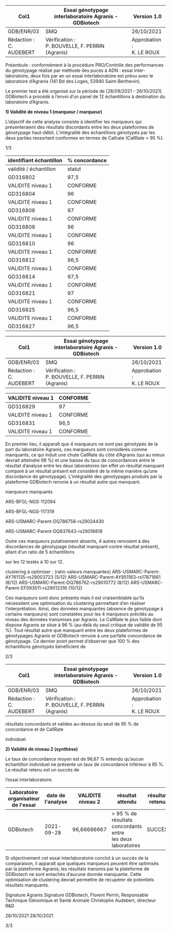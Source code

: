 |Col1|Essai génotypage interlaboratoire Agranis -<br>GDBiotech|Version 1.0|
|---|---|---|
|GDB/ENR/03|SMQ|26/10/2021|
|Rédaction :<br>C. AUDEBERT|Vérification :<br>P. BOUVELLE, F. PERRIN (Agranis)|Approbation :<br>K. LE ROUX|


Préambule : conformément à la procédure PRO/Contrôle des performances du génotypage
réalisé par méthode des puces à ADN : essai inter-laboratoire, deux fois par an un essai
interlaboratoire est prévu avec le laboratoire d’Agranis (141 Bd des Loges, 53940
Saint-Berthevin).

Le premier test a été organisé sur la période de [28/09/2021 - 26/10/2021]. GDBiotech a
procédé à l’envoi d’un panel de 12 échantillons à destination du laboratoire d’Agranis.

**1) Validité de niveau 1 (marqueur / marqueur)**

L’objectif de cette analyse consiste à identifier les marqueurs qui présenteraient des
résultats discordants entre les deux plateformes de génotypage haut-débit.
L’intégralité des échantillons génotypés par les deux parties ressortent conformes en termes
de Callrate (CallRate > 95 %).

1/3

|identifiant échantillon|% concordance|
|---|---|
|validité / échantillon|statut|
|GD316802|97,5|
|VALIDITE niveau 1|CONFORME|
|GD316804|96|
|VALIDITE niveau 1|CONFORME|
|GD316806|97|
|VALIDITE niveau 1|CONFORME|
|GD316808|96|
|VALIDITE niveau 1|CONFORME|
|GD316810|96|
|VALIDITE niveau 1|CONFORME|
|GD316812|96,5|
|VALIDITE niveau 1|CONFORME|
|GD316814|97,5|
|VALIDITE niveau 1|CONFORME|
|GD316821|97|
|VALIDITE niveau 1|CONFORME|
|GD316825|96,5|
|VALIDITE niveau 1|CONFORME|
|GD316827|96,5|

|Col1|Essai génotypage interlaboratoire Agranis -<br>GDBiotech|Version 1.0|
|---|---|---|
|GDB/ENR/03|SMQ|26/10/2021|
|Rédaction :<br>C. AUDEBERT|Vérification :<br>P. BOUVELLE, F. PERRIN (Agranis)|Approbation :<br>K. LE ROUX|


|VALIDITE niveau 1|CONFORME|
|---|---|
|GD316829|97|
|VALIDITE niveau 1|CONFORME|
|GD316831|96,5|
|VALIDITE niveau 1|CONFORME|


En premier lieu, il apparaît que 4 marqueurs ne sont pas génotypés de la part du laboratoire
Agranis, ces marqueurs sont considérés comme manquants, ce qui induit une chute
CallRate du côté d’Agranis (qui au mieux devrait atteindre 98 %) et une baisse du taux de
concordances entre le résultat d’analyse entre les deux laboratoires (en effet un résultat
manquant comparé à un résultat présent est considéré de la même manière qu’une
discordance de génotypage). L’intégralité des génotypages produits par la plateforme
GDBiotech renvoie à un résultat autre que manquant.

marqueurs manquants

ARS-BFGL-NGS-112094

ARS-BFGL-NGS-117319

ARS-USMARC-Parent-DQ786758-rs29024430

ARS-USMARC-Parent-DQ837643-rs29018818

Outre ces marqueurs putativement absents, 4 autres renvoient à des discordances de
génotypage (résultat manquant contre résultat présent), allant d’un ratio de 5 échantillons

sur les 12 testés à 10 sur 12.

clustering à optimiser : (ratio valeurs manquantes)
ARS-USMARC-Parent-AY761135-rs29003723 (5/12)
ARS-USMARC-Parent-AY851163-rs17871661 (8/12)
ARS-USMARC-Parent-DQ786762-rs29010772 (8/12)
ARS-USMARC-Parent-EF093511-rs29012316 (10/12)

Ces marqueurs sont donc présents mais il est vraisemblable qu’ils nécessitent une
optimisation du clustering permettant d’en réaliser l’interprétation.
Ainsi, des données manquantes (absence de génotypage à certains marqueurs) sont
constatées pour les 4 marqueurs précités au niveau des données transmises par Agranis.
Le CallRate le plus faible dont dispose Agranis se situe à 96 % (au-delà du seuil critique de
validité de 95 %). Tout résultat autre que manquant entre les deux plateformes de
génotypages Agranis et GDBiotech renvoie à une parfaite concordance de génotypage. Ce
dernier point permet d’observer que 100 % des échantillons génotypés bénéficient de

2/3

|Col1|Essai génotypage interlaboratoire Agranis -<br>GDBiotech|Version 1.0|
|---|---|---|
|GDB/ENR/03|SMQ|26/10/2021|
|Rédaction :<br>C. AUDEBERT|Vérification :<br>P. BOUVELLE, F. PERRIN (Agranis)|Approbation :<br>K. LE ROUX|


résultats concordants et valides au-dessus du seuil de 95 % de concordance et de CallRate

individuel.

**2) Validité de niveau 2 (synthèse)**

Le taux de concordance moyen est de 96,67 % entendu qu’aucun échantillon individuel ne
présente un taux de concordance inférieur à 95 %. Le résultat retenu est un succès de

l’essai interlaboratoire.







|Laboratoire organisateur<br>de l'essai|date de<br>l'analyse|VALIDITE<br>niveau 2|résultat attendu|résultat retenu|
|---|---|---|---|---|
|GDBiotech|2021-09-28|96,66666667|> 95 % de résultats<br>concordants entre<br>les deux<br>laboratoires|SUCCÈS|


Si objectivement cet essai interlaboratoire conclut à un succès de la comparaison, il apparaît
que quelques marqueurs peuvent être optimisés par la plateforme Agranis; les résultats
transmis par la plateforme de GDBiotech ne sont entachés d’aucune donnée manquante.
Cette optimisation de clustering devrait permettre de récupérer de potentiels résultats
manquants.

Signature Agranis Signature GDBiotech,
Florent Perrin, Responsable Technique Génomique et Santé Animale Christophe Audebert, directeur R&D

28/10/2021 28/10/2021

3/3

